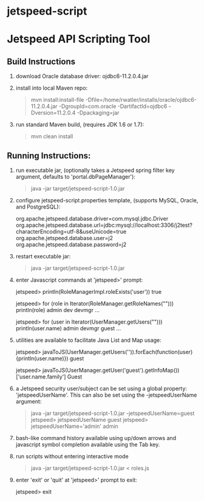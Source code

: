 jetspeed-script
===============

Jetspeed API Scripting Tool
============================

Build Instructions
------------------

1. download Oracle database driver: ojdbc6-11.2.0.4.jar

2. install into local Maven repo:


    > mvn install:install-file -Dfile=/home/rwatler/installs/oracle/ojdbc6-11.2.0.4.jar -DgroupId=com.oracle -DartifactId=ojdbc6 -Dversion=11.2.0.4 -Dpackaging=jar


3. run standard Maven build, (requires JDK 1.6 or 1.7):


    > mvn clean install


Running Instructions:
---------------------

1. run executable jar, (optionally takes a Jetspeed spring filter key argument, defaults to 'portal.dbPageManager'):


    > java -jar target/jetspeed-script-1.0.jar


2. configure jetspeed-script.properties template, (supports MySQL, Oracle, and PostgreSQL):


    org.apache.jetspeed.database.driver=com.mysql.jdbc.Driver
    org.apache.jetspeed.database.url=jdbc:mysql://localhost:3306/j2test?characterEncoding=utf-8&amp;useUnicode=true
    org.apache.jetspeed.database.user=j2
    org.apache.jetspeed.database.password=j2


3. restart executable jar:


    > java -jar target/jetspeed-script-1.0.jar


4. enter Javascript commands at 'jetspeed>' prompt:


    jetspeed> println(RoleManagerImpl.roleExists('user'))
    true


    jetspeed> for (role in Iterator(RoleManager.getRoleNames(""))) println(role)
    admin
    dev
    devmgr
    ...

    jetspeed> for (user in Iterator(UserManager.getUsers(""))) println(user.name)
    admin
    devmgr
    guest
    ...

5. utilities are available to facilitate Java List and Map usage:

    jetspeed> javaToJS(UserManager.getUsers('')).forEach(function(user){println(user.name)})
    guest

    jetspeed> javaToJS(UserManager.getUser('guest').getInfoMap())['user.name.family']
    Guest

6. a Jetspeed security user/subject can be set using a global property: 'jetspeedUserName'. This can
also be set using the -jetspeedUserName argument:

    > java -jar target/jetspeed-script-1.0.jar -jetspeedUserName=guest
    jetspeed> jetspeedUserName
    guest
    jetspeed> jetspeedUserName='admin'
    admin

7. bash-like command history available using up/down arrows and javascript symbol completion available using the Tab key.


8. run scripts without entering interactive mode 


    > java -jar target/jetspeed-script-1.0.jar < roles.js


9. enter 'exit' or 'quit' at 'jetspeed>' prompt to exit:


    jetspeed> exit
